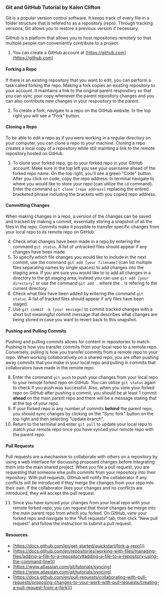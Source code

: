 ### Git and GitHub Tutorial by Kalen Clifton

Git is a popular version control software.  It keeps track of every file in a folder structure that is refered to as a repository (repo). Through tracking versions, Git allows you to restore a previous version if necessary.

GitHub is a platform that allows you to host repositories remotely so that multiple people can conveniently contribute to a project.

1. You can create a GitHub account at [https://github.com](https://github.com)

#### Forking a Repo

If there is an existing repository that you want to edit, you can perform a task called forking the repo. Making a fork copies an existing repository to your account. It maintains a link to the original parent respository so that you can sync your copy whenever the parent repository changes and you can also contribute new changes in your respository to the parent.

2. To create a fork, navigate to a repo on the GitHub website. In the top right you will see a "Fork" button.

#### Cloning a Repo

To be able to edit a repo as if you were working in a regular directory on your computer, you can clone a repo to your machine. Cloning a repo creates a local copy of a repository while still mainting a link to the remote repository hosted on GitHub. 

3. To clone your forked repo, go to your forked repo in your GitHub account. Make sure in the top left you see your username ahead of the forked repo name. On the top right, you'll see a green "Code" button. After you click on code, copy the repo address. In terminal navigate to where you would like to store your repo (can utilize the `cd` command). Enter the command `git clone [repo address]` replacing the entired bracketed phrase including the brackets with you copied repo address.

#### Committing Changes

When making changes in a repo, a version of the changes can be saved and tracked by making a commit, essentially storing a snapshot of all the files in the repo. Commits make it possible to transfer specific changes from your local repo to its remote repo on GitHub.

4. Check what changes have been made in a repo by entering the command `git status`. A list of untracked files should appear if any changes have been made.
5. To specify which file changes you would like to include in the next commit, use the command `git add [your filename]` (can list multiple files separating names by single spaces) to add changes into the staging area. If you are sure you would like to to add all changes in a directory to the git staging area, instead you can use `git add [your directory]` or use the command `git add .` where the `.` is refering to the current directory.
6. Check what files have been added by entering the command `git status`. A list of tracked files should appear if any files have been staged.
7. Use `git commit -m [your message]` to commit tracked changes with a short but meaningful commit message that describes what changes are being stored in case you want to revert back to this snapshot.

#### Pushing and Pulling Commits

Pushing and pulling commits allows for content in repositories to match. Pushing is how you transfer commits from your local repo to a remote repo. Conversely, pulling is how you transfer commits from a remote repo to your repo. When working collaboratively on a shared repo, you are often pushing away commits that you make in your local repo and pulling in commits that collaborators have made in the remote repo.

8. Enter the command `git push` to push your changes from your local repo to your remote forked repo on GitHub. You can utilize `git status` again to check if you push was successful. Also, when you view your forked repo on GitHub after pushing a commit, you should be at least 1 commit **ahead** on the main parent repo and there will be a message stating that at the top of your repo.
9. If your forked repo is any number of commits **behind** the parent repo, you should sync changes by clicking on the "Sync fork" button on the top right and then selecting "Update branch".
10. Return to the terminal and enter `git pull` to update your local repo to match your remote repo once you have synced your remote repo with the parent repo.

#### Pull Requests

Pull requests are a mechanism to collaborate with others on a repository by using a web interface for discussing proposed changes before integrating them into the main shared project. When you file a pull request, you are requesting that someone else pulls commits from your repository into their repository. With pull requests, GitHub will notify the collaborator if any conflicts will be introduced if they merge the changes from your repo into their own. If the collaborator likes your changes and no conflicts are introduced, they will accept the pull request. 

11. Since you have synced your changes from your local repo with your remote forked repo, you can request that those changes be merge into the main parent repo from which you forked. On GitHub, view your forked repo and navigate to the "Pull requests" tab, then click "New pull request" and follow the instruction to submit a pull request.


#### Resources

- [https://docs.github.com/en/get-started/quickstart/fork-a-repo]()
- [https://docs.github.com/en/repositories/working-with-files/managing-files/adding-a-file-to-a-repository#adding-a-file-to-a-repository-using-the-command-line]()
- [https://www.atlassian.com/git/tutorials/syncing](https://www.atlassian.com/git/tutorials/syncing)
- [https://docs.github.com/en/pull-requests/collaborating-with-pull-requests/proposing-changes-to-your-work-with-pull-requests/creating-a-pull-request-from-a-fork]()
